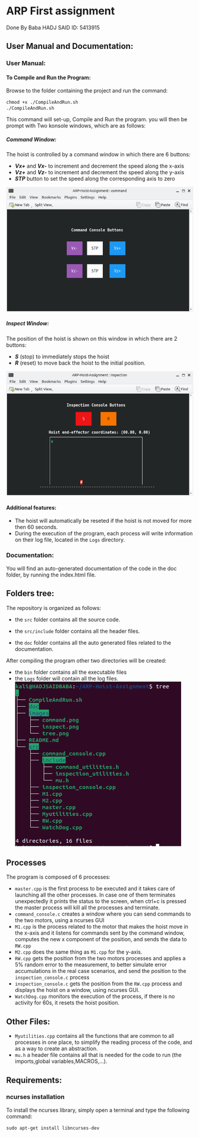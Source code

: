 # ARP First assignment
Done By Baba HADJ SAID ID: 5413915
## User Manual and Documentation:
### User Manual:
#### To Compile and Run the Program:
Browse to the folder containing the project and run the command: 
```console
chmod +x ./CompileAndRun.sh
./CompileAndRun.sh 
```
This command will set-up, Compile and Run the program.
you will then be prompt with Two konsole windows, which are as follows:
##### Command Window:
The hoist is controlled by a command window in which there are 6 buttons:

- **_Vx+_** and **_Vx-_** to increment and decrement the speed along the x-axis
- **_Vz+_** and **_Vz-_** to increment and decrement the speed along the y-axis
- **_STP_** button to set the speed along the corresponding axis to zero

![plot](./images/command.png)

##### Inspect Window:
The position of the hoist is shown on this window in which there are 2 buttons:

- **_S_** (stop) to immediately stops the hoist
- **_R_** (reset) to move back the hoist to the initial position.

![plot](./images/inspect.png)
#### Additional features:
- The hoist will automatically be reseted if the hoist is not moved for more then 60 seconds.
- During the execution of the program, each process will write information on their log file, located in the `Logs` directory.
### Documentation:
You will find an auto-generated documentation of the code in the doc folder, by running the index.html file.
## Folders tree:

The repository is organized as follows:
- the `src` folder contains all the source code.

- the `src/include` folder contains all the header files.

- the `doc` folder contains all the auto generated files related to the documentation.

After compiling the program other two directories will be created:

- the `bin` folder contains all the executable files
- the `Logs` folder will contain all the log files.
![plot](./images/tree.png)
## Processes
The program is composed of 6 processes:
- `master.cpp` is the first process to be executed and it takes care of launching all the other processes. In case one of them terminates unexpectedly it prints the status to the screen, when ctrl+c is pressed the master process will kill all the processes and terminate.
- `command_console.c` creates a window where you can send commands to the two motors, using a ncurses GUI
- `M1.cpp` is the process related to the motor that makes the hoist move in the x-axis and it listens for commands sent by the command window, computes the new x component of the position, and sends the data to `RW.cpp`
- `M2.cpp` does the same thing as `M1.cpp` for the y-axis.
- `RW.cpp` gets the position from the two motors processes and applies a 5% random error to the measurement, to better simulate error accumulations in the real case scenarios, and send the position to the `inspection_console.c` process
- `inspection_console.c` gets the position from the `RW.cpp` process and displays the hoist on a window, using ncurses GUI. 
- `WatchDog.cpp` monitors the execution of the process, if there is no activity for 60s, it resets the hoist position.
## Other Files:
- `Myutilities.cpp` contains all the functions that are common to all processes in one place, to simplify the reading process of the code, and as a way to create an abstraction.
- `mu.h` a header file contains all that is needed for the code to run (the imports,global variables,MACROS,...).
## Requirements:
### ncurses installation
To install the ncurses library, simply open a terminal and type the following command:
```console
sudo apt-get install libncurses-dev
```